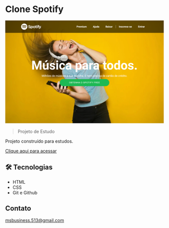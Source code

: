 # Clone Spotify

![preview](./.github/preview.png)

> Projeto de Estudo

Projeto construído para estudos.

[Clique aqui para acessar](https://matheus-santos01.github.io/clone-spotify/)

## 🛠️ Tecnologias
- HTML 
- CSS
- Git e Github

## Contato

msbusiness.513@gmail.com